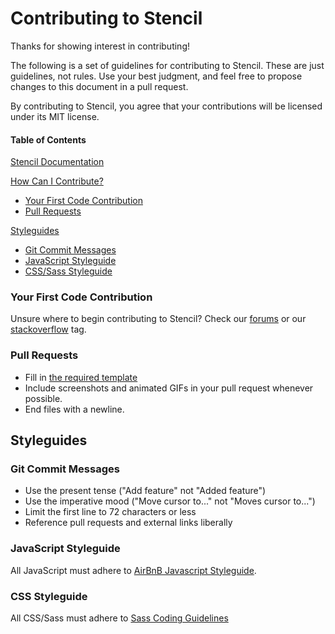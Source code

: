 # Contributing to Stencil

Thanks for showing interest in contributing!

The following is a set of guidelines for contributing to Stencil. These are just guidelines, not rules. Use your best judgment, and feel free to propose changes to this document in a pull request.

By contributing to Stencil, you agree that your contributions will be licensed under its MIT license.

#### Table of Contents

[Stencil Documentation](https://stencil.bigcommerce.com/docs)

[How Can I Contribute?](#how-can-i-contribute)
  * [Your First Code Contribution](#your-first-code-contribution)
  * [Pull Requests](#pull-requests)

[Styleguides](#styleguides)
  * [Git Commit Messages](#git-commit-messages)
  * [JavaScript Styleguide](#javascript-styleguide)
  * [CSS/Sass Styleguide](#css-styleguide)

### Your First Code Contribution

Unsure where to begin contributing to Stencil? Check our [forums](https://forum.bigcommerce.com/s/group/0F91300000029tpCAA) or our [stackoverflow](https://stackoverflow.com/questions/tagged/bigcommerce) tag. 

### Pull Requests

* Fill in [the required template](https://github.com/bigcommerce/cornerstone/pull/new/master)
* Include screenshots and animated GIFs in your pull request whenever possible.
* End files with a newline.

## Styleguides

### Git Commit Messages

* Use the present tense ("Add feature" not "Added feature")
* Use the imperative mood ("Move cursor to..." not "Moves cursor to...")
* Limit the first line to 72 characters or less
* Reference pull requests and external links liberally

### JavaScript Styleguide

All JavaScript must adhere to [AirBnB Javascript Styleguide](https://github.com/airbnb/javascript).

### CSS Styleguide

All CSS/Sass must adhere to [Sass Coding Guidelines](https://github.com/bigcommerce/sass-style-guide)
